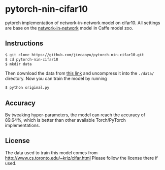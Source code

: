 # pytorch-nin-cifar10
pytorch implementation of network-in-network model on cifar10. All settings are base on the [network-in-network](https://gist.github.com/mavenlin/e56253735ef32c3c296d) model in Caffe model zoo.

## Instructions
```bash
$ git clone https://github.com/jiecaoyu/pytorch-nin-cifar10.git
$ cd pytorch-nin-cifar10
$ mkdir data
```
Then download the data from [this link](https://drive.google.com/open?id=0B-7I62GOSnZ8Z0ZCVXFtVnFEaTg) and uncompress it into the ```./data/``` directory. Now you can train the model by running
```bash
$ python original.py
```

## Accuracy
By tweaking hyper-parameters, the model can reach the accuracy of 89.64%, which is better than other available Torch/PyTorch implementations.

## License
The data used to train this model comes from http://www.cs.toronto.edu/~kriz/cifar.html Please follow the license there if used.
